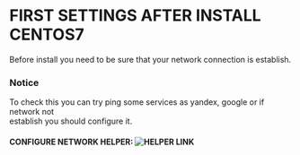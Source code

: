 # FIRST SETTINGS AFTER INSTALL CENTOS7
Before install you need to be sure that your network connection is establish.  
### Notice
To check this you can try ping some services as yandex, google or if network not  
establish you should configure it.  
#### CONFIGURE NETWORK HELPER: ![HELPER LINK](../network)
